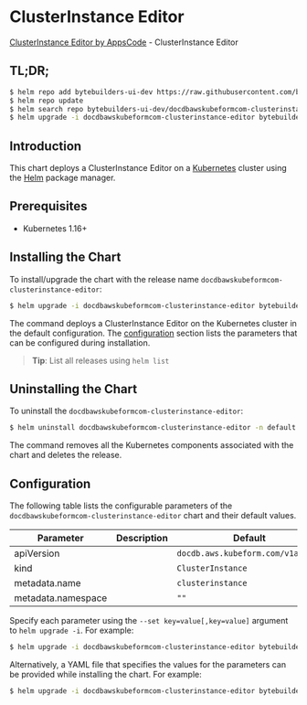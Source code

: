 # ClusterInstance Editor

[ClusterInstance Editor by AppsCode](https://byte.builders) - ClusterInstance Editor

## TL;DR;

```bash
$ helm repo add bytebuilders-ui-dev https://raw.githubusercontent.com/bytebuilders/ui-wizards/
$ helm repo update
$ helm search repo bytebuilders-ui-dev/docdbawskubeformcom-clusterinstance-editor --version=v0.4.17
$ helm upgrade -i docdbawskubeformcom-clusterinstance-editor bytebuilders-ui-dev/docdbawskubeformcom-clusterinstance-editor -n default --create-namespace --version=v0.4.17
```

## Introduction

This chart deploys a ClusterInstance Editor on a [Kubernetes](http://kubernetes.io) cluster using the [Helm](https://helm.sh) package manager.

## Prerequisites

- Kubernetes 1.16+

## Installing the Chart

To install/upgrade the chart with the release name `docdbawskubeformcom-clusterinstance-editor`:

```bash
$ helm upgrade -i docdbawskubeformcom-clusterinstance-editor bytebuilders-ui-dev/docdbawskubeformcom-clusterinstance-editor -n default --create-namespace --version=v0.4.17
```

The command deploys a ClusterInstance Editor on the Kubernetes cluster in the default configuration. The [configuration](#configuration) section lists the parameters that can be configured during installation.

> **Tip**: List all releases using `helm list`

## Uninstalling the Chart

To uninstall the `docdbawskubeformcom-clusterinstance-editor`:

```bash
$ helm uninstall docdbawskubeformcom-clusterinstance-editor -n default
```

The command removes all the Kubernetes components associated with the chart and deletes the release.

## Configuration

The following table lists the configurable parameters of the `docdbawskubeformcom-clusterinstance-editor` chart and their default values.

|     Parameter      | Description |                   Default                    |
|--------------------|-------------|----------------------------------------------|
| apiVersion         |             | <code>docdb.aws.kubeform.com/v1alpha1</code> |
| kind               |             | <code>ClusterInstance</code>                 |
| metadata.name      |             | <code>clusterinstance</code>                 |
| metadata.namespace |             | <code>""</code>                              |


Specify each parameter using the `--set key=value[,key=value]` argument to `helm upgrade -i`. For example:

```bash
$ helm upgrade -i docdbawskubeformcom-clusterinstance-editor bytebuilders-ui-dev/docdbawskubeformcom-clusterinstance-editor -n default --create-namespace --version=v0.4.17 --set apiVersion=docdb.aws.kubeform.com/v1alpha1
```

Alternatively, a YAML file that specifies the values for the parameters can be provided while
installing the chart. For example:

```bash
$ helm upgrade -i docdbawskubeformcom-clusterinstance-editor bytebuilders-ui-dev/docdbawskubeformcom-clusterinstance-editor -n default --create-namespace --version=v0.4.17 --values values.yaml
```
